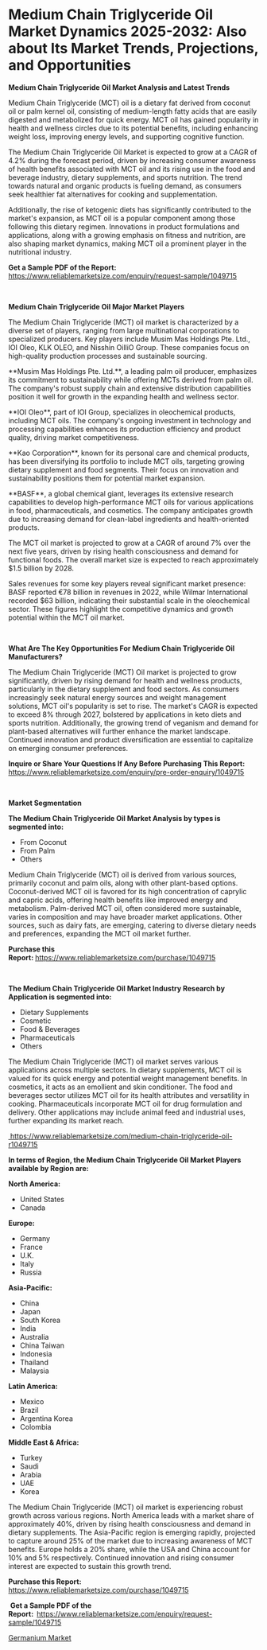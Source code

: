 <p><h1>Medium Chain Triglyceride Oil Market Dynamics 2025-2032: Also about Its Market Trends, Projections, and Opportunities</h1></p><p><strong>Medium Chain Triglyceride Oil Market Analysis and Latest Trends</strong></p>
<p><p>Medium Chain Triglyceride (MCT) oil is a dietary fat derived from coconut oil or palm kernel oil, consisting of medium-length fatty acids that are easily digested and metabolized for quick energy. MCT oil has gained popularity in health and wellness circles due to its potential benefits, including enhancing weight loss, improving energy levels, and supporting cognitive function. </p><p>The Medium Chain Triglyceride Oil Market is expected to grow at a CAGR of 4.2% during the forecast period, driven by increasing consumer awareness of health benefits associated with MCT oil and its rising use in the food and beverage industry, dietary supplements, and sports nutrition. The trend towards natural and organic products is fueling demand, as consumers seek healthier fat alternatives for cooking and supplementation. </p><p>Additionally, the rise of ketogenic diets has significantly contributed to the market's expansion, as MCT oil is a popular component among those following this dietary regimen. Innovations in product formulations and applications, along with a growing emphasis on fitness and nutrition, are also shaping market dynamics, making MCT oil a prominent player in the nutritional industry.</p></p>
<p><strong>Get a Sample PDF of the Report:&nbsp;</strong> <a href="https://www.reliablemarketsize.com/enquiry/request-sample/1049715?utm_campaign=2773&utm_medium=2&utm_source=Github&utm_content=ia&utm_term=02042025&utm_id=medium-chain-triglyceride-oil">https://www.reliablemarketsize.com/enquiry/request-sample/1049715</a></p>
<p>&nbsp;</p>
<p><strong>Medium Chain Triglyceride Oil Major Market Players</strong></p>
<p><p>The Medium Chain Triglyceride (MCT) oil market is characterized by a diverse set of players, ranging from large multinational corporations to specialized producers. Key players include Musim Mas Holdings Pte. Ltd., IOI Oleo, KLK OLEO, and Nisshin OilliO Group. These companies focus on high-quality production processes and sustainable sourcing.</p><p>**Musim Mas Holdings Pte. Ltd.**, a leading palm oil producer, emphasizes its commitment to sustainability while offering MCTs derived from palm oil. The company's robust supply chain and extensive distribution capabilities position it well for growth in the expanding health and wellness sector.</p><p>**IOI Oleo**, part of IOI Group, specializes in oleochemical products, including MCT oils. The company's ongoing investment in technology and processing capabilities enhances its production efficiency and product quality, driving market competitiveness. </p><p>**Kao Corporation**, known for its personal care and chemical products, has been diversifying its portfolio to include MCT oils, targeting growing dietary supplement and food segments. Their focus on innovation and sustainability positions them for potential market expansion.</p><p>**BASF**, a global chemical giant, leverages its extensive research capabilities to develop high-performance MCT oils for various applications in food, pharmaceuticals, and cosmetics. The company anticipates growth due to increasing demand for clean-label ingredients and health-oriented products.</p><p>The MCT oil market is projected to grow at a CAGR of around 7% over the next five years, driven by rising health consciousness and demand for functional foods. The overall market size is expected to reach approximately $1.5 billion by 2028.</p><p>Sales revenues for some key players reveal significant market presence: BASF reported €78 billion in revenues in 2022, while Wilmar International recorded $63 billion, indicating their substantial scale in the oleochemical sector. These figures highlight the competitive dynamics and growth potential within the MCT oil market.</p></p>
<p>&nbsp;</p>
<p><strong>What Are The Key Opportunities For Medium Chain Triglyceride Oil Manufacturers?</strong></p>
<p><p>The Medium Chain Triglyceride (MCT) Oil market is projected to grow significantly, driven by rising demand for health and wellness products, particularly in the dietary supplement and food sectors. As consumers increasingly seek natural energy sources and weight management solutions, MCT oil's popularity is set to rise. The market's CAGR is expected to exceed 8% through 2027, bolstered by applications in keto diets and sports nutrition. Additionally, the growing trend of veganism and demand for plant-based alternatives will further enhance the market landscape. Continued innovation and product diversification are essential to capitalize on emerging consumer preferences.</p></p>
<p><strong>Inquire or Share Your Questions If Any Before Purchasing This Report:</strong> <a href="https://www.reliablemarketsize.com/enquiry/pre-order-enquiry/1049715?utm_campaign=2773&utm_medium=2&utm_source=Github&utm_content=ia&utm_term=02042025&utm_id=medium-chain-triglyceride-oil">https://www.reliablemarketsize.com/enquiry/pre-order-enquiry/1049715</a></p>
<p>&nbsp;</p>
<p><strong>Market Segmentation</strong></p>
<p><strong>The Medium Chain Triglyceride Oil Market Analysis by types is segmented into:</strong></p>
<p><ul><li>From Coconut</li><li>From Palm</li><li>Others</li></ul></p>
<p><p>Medium Chain Triglyceride (MCT) oil is derived from various sources, primarily coconut and palm oils, along with other plant-based options. Coconut-derived MCT oil is favored for its high concentration of caprylic and capric acids, offering health benefits like improved energy and metabolism. Palm-derived MCT oil, often considered more sustainable, varies in composition and may have broader market applications. Other sources, such as dairy fats, are emerging, catering to diverse dietary needs and preferences, expanding the MCT oil market further.</p></p>
<p><strong>Purchase this Report:&nbsp;</strong><a href="https://www.reliablemarketsize.com/purchase/1049715?utm_campaign=2773&utm_medium=2&utm_source=Github&utm_content=ia&utm_term=02042025&utm_id=medium-chain-triglyceride-oil">https://www.reliablemarketsize.com/purchase/1049715</a></p>
<p>&nbsp;</p>
<p><strong>The Medium Chain Triglyceride Oil Market Industry Research by Application is segmented into:</strong></p>
<p><ul><li>Dietary Supplements</li><li>Cosmetic</li><li>Food & Beverages</li><li>Pharmaceuticals</li><li>Others</li></ul></p>
<p><p>The Medium Chain Triglyceride (MCT) oil market serves various applications across multiple sectors. In dietary supplements, MCT oil is valued for its quick energy and potential weight management benefits. In cosmetics, it acts as an emollient and skin conditioner. The food and beverages sector utilizes MCT oil for its health attributes and versatility in cooking. Pharmaceuticals incorporate MCT oil for drug formulation and delivery. Other applications may include animal feed and industrial uses, further expanding its market reach.</p></p>
<p><a href="https://www.reliablemarketsize.com/medium-chain-triglyceride-oil-r1049715?utm_campaign=2773&utm_medium=2&utm_source=Github&utm_content=ia&utm_term=02042025&utm_id=medium-chain-triglyceride-oil">&nbsp;https://www.reliablemarketsize.com/medium-chain-triglyceride-oil-r1049715</a></p>
<p><strong>In terms of Region, the Medium Chain Triglyceride Oil Market Players available by Region are:</strong></p>
<p>
    <p> <strong> North America: </strong>
        <ul>
            <li>United States</li>
            <li>Canada</li>
        </ul>
        </p> 
    <p> <strong> Europe: </strong>
        <ul>
            <li>Germany</li>
            <li>France</li>
            <li>U.K.</li>
            <li>Italy</li>
            <li>Russia</li>
        </ul>
        </p> 
    <p> <strong> Asia-Pacific: </strong>
        <ul>
            <li>China</li>
            <li>Japan</li>
            <li>South Korea</li>
            <li>India</li>
            <li>Australia</li>
            <li>China Taiwan</li>
            <li>Indonesia</li>
            <li>Thailand</li>
            <li>Malaysia</li>
        </ul>
        </p> 
    <p> <strong> Latin America: </strong>
        <ul>
            <li>Mexico</li>
            <li>Brazil</li>
            <li>Argentina Korea</li>
            <li>Colombia</li>
        </ul>
        </p> 
    <p> <strong> Middle East & Africa: </strong>
        <ul>
            <li>Turkey</li>
            <li>Saudi</li>
            <li>Arabia</li>
            <li>UAE</li>
            <li>Korea</li>
        </ul>
    </p>
    </p>
<p><p>The Medium Chain Triglyceride (MCT) oil market is experiencing robust growth across various regions. North America leads with a market share of approximately 40%, driven by rising health consciousness and demand in dietary supplements. The Asia-Pacific region is emerging rapidly, projected to capture around 25% of the market due to increasing awareness of MCT benefits. Europe holds a 20% share, while the USA and China account for 10% and 5% respectively. Continued innovation and rising consumer interest are expected to sustain this growth trend.</p></p>
<p><strong>Purchase this Report: </strong><a href="https://www.reliablemarketsize.com/purchase/1049715?utm_campaign=2773&utm_medium=2&utm_source=Github&utm_content=ia&utm_term=02042025&utm_id=medium-chain-triglyceride-oil">https://www.reliablemarketsize.com/purchase/1049715</a></p>
<p>&nbsp;<strong>Get a Sample PDF of the Report:&nbsp;&nbsp;</strong><a href="https://www.reliablemarketsize.com/enquiry/request-sample/1049715?utm_campaign=2773&utm_medium=2&utm_source=Github&utm_content=ia&utm_term=02042025&utm_id=medium-chain-triglyceride-oil">https://www.reliablemarketsize.com/enquiry/request-sample/1049715</a></p>
<p><strong></strong></p>
<p><p><a href="https://github.com/raffadongraffadong/Market-Research-Report-List-1/blob/main/germanium-market.md?utm_campaign=2773&utm_medium=2&utm_source=Github&utm_content=ia&utm_term=02042025&utm_id=medium-chain-triglyceride-oil">Germanium Market</a></p></p>